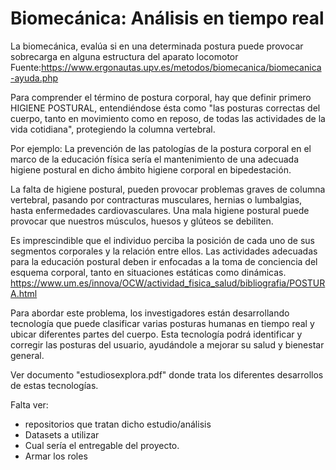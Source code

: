 # Biomecánica: Análisis en tiempo real

La biomecánica, evalúa si en una determinada postura puede provocar sobrecarga en alguna estructura del aparato locomotor Fuente:https://www.ergonautas.upv.es/metodos/biomecanica/biomecanica-ayuda.php

Para comprender el término de postura corporal, hay que definir primero  HIGIENE POSTURAL, entendiéndose ésta como "las posturas correctas del cuerpo, tanto en movimiento como en reposo, de todas las actividades de la vida cotidiana", protegiendo la columna vertebral.

Por ejemplo: La prevención de las patologías de la postura corporal en el marco de la educación física sería el mantenimiento de una adecuada higiene postural en dicho ámbito higiene corporal en bipedestación.

La falta de higiene postural, pueden provocar problemas graves de columna vertebral, pasando por contracturas musculares, hernias o lumbalgias, hasta enfermedades cardiovasculares. Una mala higiene postural puede provocar que nuestros músculos, huesos y glúteos se debiliten.

Es imprescindible que el individuo perciba la posición de cada uno de sus segmentos corporales y la relación entre ellos. Las actividades adecuadas para la educación postural deben ir enfocadas a la toma de conciencia del esquema corporal, tanto en situaciones estáticas como dinámicas.
https://www.um.es/innova/OCW/actividad_fisica_salud/bibliografia/POSTURA.html

Para abordar este problema, los investigadores están desarrollando tecnología que puede clasificar varias posturas humanas en tiempo real y ubicar diferentes partes del cuerpo. Esta tecnología podrá identificar y corregir las posturas del usuario, ayudándole a mejorar su salud y bienestar general.

Ver documento "estudiosexplora.pdf" donde trata los diferentes desarrollos de estas tecnologías.

Falta ver:
* repositorios que tratan dicho estudio/análisis
* Datasets a utilizar
* Cual sería el entregable del proyecto.
* Armar los roles